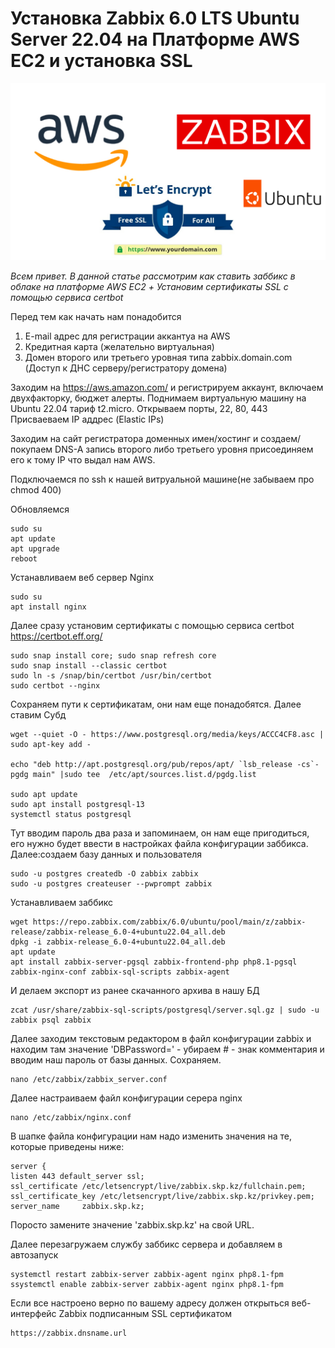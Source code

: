 # Установка Zabbix 6.0 LTS Ubuntu Server 22.04 на Платформе AWS EC2 и установка SSL
![thb](https://github.com/vprimin/pub/blob/main/Manuals/images/awszabbix.jpg)

*Всем привет. В данной статье рассмотрим как ставить заббикс в облаке на платформе AWS EC2 + Установим сертификаты SSL c помощью сервиса certbot*
 
Перед тем как начать нам понадобится
1. E-mail адрес для регистрации аккантуа на AWS
2. Кредитная карта (желательно виртуальная)
3. Домен второго или третьего уровная типа zabbix.domain.com (Доступ к ДНС серверу/регистратору домена)

Заходим на https://aws.amazon.com/ и регистрируем аккаунт, включаем двухфакторку, бюджет алерты.
Поднимаем виртуальную машину на Ubuntu 22.04 тариф t2.micro. Открываем порты, 22, 80, 443
Присваеваем IP аддрес (Elastic IPs)

Заходим на сайт регистратора доменных имен/хостинг и создаем/покупаем DNS-A запись второго либо третьего уровня присоединяем его к тому IP что выдал нам AWS.

Подключаемся по ssh к нашей витруальной машине(не забываем про chmod 400)

Обновляемся
```
sudo su
apt update
apt upgrade
reboot
```
Устанавливаем веб сервер Nginx
```
sudo su
apt install nginx
```
Далее сразу установим сертификаты с помощью сервиса certbot
https://certbot.eff.org/

```
sudo snap install core; sudo snap refresh core
sudo snap install --classic certbot
sudo ln -s /snap/bin/certbot /usr/bin/certbot
sudo certbot --nginx
```
Сохраняем пути к сертификатам, они нам еще понадобятся.
Далее ставим Субд
```
wget --quiet -O - https://www.postgresql.org/media/keys/ACCC4CF8.asc | sudo apt-key add -

echo "deb http://apt.postgresql.org/pub/repos/apt/ `lsb_release -cs`-pgdg main" |sudo tee  /etc/apt/sources.list.d/pgdg.list

sudo apt update
sudo apt install postgresql-13
systemctl status postgresql 
```
Тут вводим пароль два раза и запоминаем, он нам еще пригодиться, его нужно будет ввести в настройках файла конфигурации заббикса. 
Далее:создаем базу данных и пользователя
```
sudo -u postgres createdb -O zabbix zabbix
sudo -u postgres createuser --pwprompt zabbix
```
Устанавливаем заббикс
```
wget https://repo.zabbix.com/zabbix/6.0/ubuntu/pool/main/z/zabbix-release/zabbix-release_6.0-4+ubuntu22.04_all.deb
dpkg -i zabbix-release_6.0-4+ubuntu22.04_all.deb
apt update
apt install zabbix-server-pgsql zabbix-frontend-php php8.1-pgsql zabbix-nginx-conf zabbix-sql-scripts zabbix-agent
```
И делаем экспорт из ранее скачанного архива в нашу БД
```
zcat /usr/share/zabbix-sql-scripts/postgresql/server.sql.gz | sudo -u zabbix psql zabbix
```
Далее заходим текстовым редактором в файл конфигурации zabbix и находим там значение 'DBPassword=' - убираем # - знак комментария и вводим наш пароль от базы данных. Сохраняем. 
```
nano /etc/zabbix/zabbix_server.conf 
```
Далее настраиваем файл конфигурации серера nginx 
```
nano /etc/zabbix/nginx.conf 
```
В шапке файла конфигурации нам надо изменить значения на те, которые приведены ниже:
```
server {
listen 443 default_server ssl;
ssl_certificate /etc/letsencrypt/live/zabbix.skp.kz/fullchain.pem;
ssl_certificate_key /etc/letsencrypt/live/zabbix.skp.kz/privkey.pem;
server_name     zabbix.skp.kz;
```
Поросто замените значение 'zabbix.skp.kz' на свой URL.

Далее перезагружаем службу заббикс сервера и добавляем в автозапуск 
```
systemctl restart zabbix-server zabbix-agent nginx php8.1-fpm
ssystemctl enable zabbix-server zabbix-agent nginx php8.1-fpm
```
Если все настроено верно по вашему адресу должен открыться веб-интерфейс Zabbix подписанным SSL сертификатом 
```
https://zabbix.dnsname.url
```
